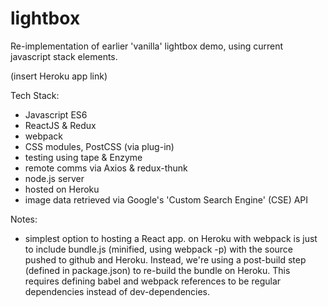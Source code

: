 # lightbox

Re-implementation of earlier 'vanilla' lightbox demo, using current javascript stack elements.

(insert Heroku app link)

Tech Stack:

- Javascript ES6
- ReactJS & Redux
- webpack
- CSS modules, PostCSS (via plug-in)
- testing using tape & Enzyme
- remote comms via Axios & redux-thunk
- node.js server
- hosted on Heroku
- image data retrieved via Google's 'Custom Search Engine' (CSE) API

Notes:

- simplest option to hosting a React app. on Heroku with webpack is just to include bundle.js (minified, using webpack -p) with the source pushed to github and Heroku. Instead, we're using a post-build step (defined in package.json) to re-build the bundle on Heroku. This requires defining babel and webpack references to be regular dependencies instead of dev-dependencies.

 
